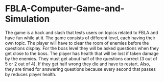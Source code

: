 # FBLA-Computer-Game-and-Simulation
The game is a hack and slash that tests users on topics related to FBLA and have fun while at it. The game consists of different level, each having their own topic. The player will have to clear the room of enemies before the questions display. For the boss level they will be asked questions when they get close to the boss. The player has health that will be lost if taken damage by the enemies. They must get about half of the questions correct (3 out of 5 or 2 out of 4). If they get half wrong they die and have to restart. Also, they are timed for answering questions because every second that passes by reduces player health.
